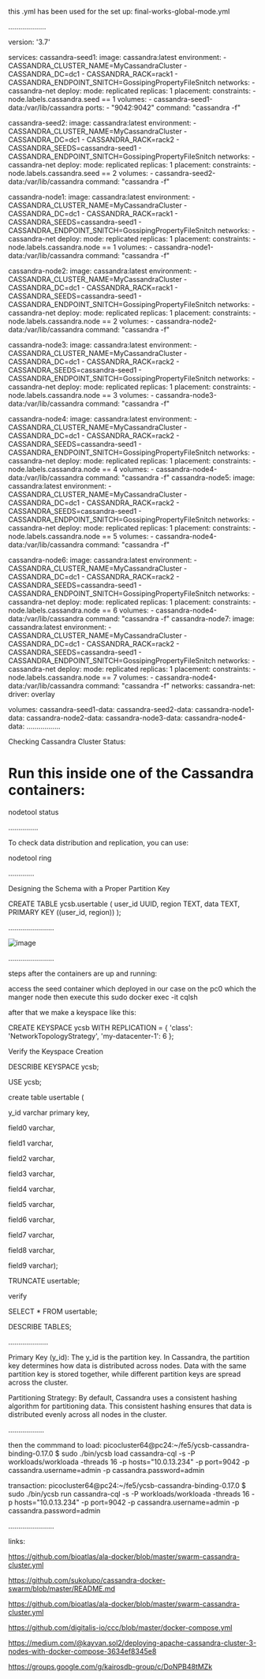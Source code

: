 this .yml has been used for the set up: final-works-global-mode.yml 

...................

version: '3.7'

services:
  cassandra-seed1:
    image: cassandra:latest
    environment:
      - CASSANDRA_CLUSTER_NAME=MyCassandraCluster
      - CASSANDRA_DC=dc1
      - CASSANDRA_RACK=rack1
      - CASSANDRA_ENDPOINT_SNITCH=GossipingPropertyFileSnitch
    networks:
      - cassandra-net
    deploy:
      mode: replicated
      replicas: 1
      placement:
        constraints:
          - node.labels.cassandra.seed == 1
    volumes:
      - cassandra-seed1-data:/var/lib/cassandra
    ports:
      - "9042:9042"
    command: "cassandra -f"

  cassandra-seed2:
    image: cassandra:latest
    environment:
      - CASSANDRA_CLUSTER_NAME=MyCassandraCluster
      - CASSANDRA_DC=dc1
      - CASSANDRA_RACK=rack2
      - CASSANDRA_SEEDS=cassandra-seed1
      - CASSANDRA_ENDPOINT_SNITCH=GossipingPropertyFileSnitch
    networks:
      - cassandra-net
    deploy:
      mode: replicated
      replicas: 1
      placement:
        constraints:
          - node.labels.cassandra.seed == 2
    volumes:
      - cassandra-seed2-data:/var/lib/cassandra
    command: "cassandra -f"

  cassandra-node1:
    image: cassandra:latest
    environment:
      - CASSANDRA_CLUSTER_NAME=MyCassandraCluster
      - CASSANDRA_DC=dc1
      - CASSANDRA_RACK=rack1
      - CASSANDRA_SEEDS=cassandra-seed1
      - CASSANDRA_ENDPOINT_SNITCH=GossipingPropertyFileSnitch
    networks:
      - cassandra-net
    deploy:
      mode: replicated
      replicas: 1
      placement:
        constraints:
          - node.labels.cassandra.node == 1
    volumes:
      - cassandra-node1-data:/var/lib/cassandra
    command: "cassandra -f"

  cassandra-node2:
    image: cassandra:latest
    environment:
      - CASSANDRA_CLUSTER_NAME=MyCassandraCluster
      - CASSANDRA_DC=dc1
      - CASSANDRA_RACK=rack1
      - CASSANDRA_SEEDS=cassandra-seed1
      - CASSANDRA_ENDPOINT_SNITCH=GossipingPropertyFileSnitch
    networks:
      - cassandra-net
    deploy:
      mode: replicated
      replicas: 1
      placement:
        constraints:
          - node.labels.cassandra.node == 2
    volumes:
      - cassandra-node2-data:/var/lib/cassandra
    command: "cassandra -f"

  cassandra-node3:
    image: cassandra:latest
    environment:
      - CASSANDRA_CLUSTER_NAME=MyCassandraCluster
      - CASSANDRA_DC=dc1
      - CASSANDRA_RACK=rack2
      - CASSANDRA_SEEDS=cassandra-seed1
      - CASSANDRA_ENDPOINT_SNITCH=GossipingPropertyFileSnitch
    networks:
      - cassandra-net
    deploy:
      mode: replicated
      replicas: 1
      placement:
        constraints:
          - node.labels.cassandra.node == 3
    volumes:
      - cassandra-node3-data:/var/lib/cassandra
    command: "cassandra -f"

  cassandra-node4:
    image: cassandra:latest
    environment:
      - CASSANDRA_CLUSTER_NAME=MyCassandraCluster
      - CASSANDRA_DC=dc1
      - CASSANDRA_RACK=rack2
      - CASSANDRA_SEEDS=cassandra-seed1
      - CASSANDRA_ENDPOINT_SNITCH=GossipingPropertyFileSnitch
    networks:
      - cassandra-net
    deploy:
      mode: replicated
      replicas: 1
      placement:
        constraints:
          - node.labels.cassandra.node == 4
    volumes:
      - cassandra-node4-data:/var/lib/cassandra
    command: "cassandra -f"
  cassandra-node5:
    image: cassandra:latest
    environment:
      - CASSANDRA_CLUSTER_NAME=MyCassandraCluster
      - CASSANDRA_DC=dc1
      - CASSANDRA_RACK=rack2
      - CASSANDRA_SEEDS=cassandra-seed1
      - CASSANDRA_ENDPOINT_SNITCH=GossipingPropertyFileSnitch
    networks:
      - cassandra-net
    deploy:
      mode: replicated
      replicas: 1
      placement:
        constraints:
          - node.labels.cassandra.node == 5
    volumes:
      - cassandra-node4-data:/var/lib/cassandra
    command: "cassandra -f"

  cassandra-node6:
    image: cassandra:latest
    environment:
      - CASSANDRA_CLUSTER_NAME=MyCassandraCluster
      - CASSANDRA_DC=dc1
      - CASSANDRA_RACK=rack2
      - CASSANDRA_SEEDS=cassandra-seed1
      - CASSANDRA_ENDPOINT_SNITCH=GossipingPropertyFileSnitch
    networks:
      - cassandra-net
    deploy:
      mode: replicated
      replicas: 1
      placement:
        constraints:
          - node.labels.cassandra.node == 6
    volumes:
      - cassandra-node4-data:/var/lib/cassandra
    command: "cassandra -f"
  cassandra-node7:
    image: cassandra:latest
    environment:
      - CASSANDRA_CLUSTER_NAME=MyCassandraCluster
      - CASSANDRA_DC=dc1
      - CASSANDRA_RACK=rack2
      - CASSANDRA_SEEDS=cassandra-seed1
      - CASSANDRA_ENDPOINT_SNITCH=GossipingPropertyFileSnitch
    networks:
      - cassandra-net
    deploy:
      mode: replicated
      replicas: 1
      placement:
        constraints:
          - node.labels.cassandra.node == 7
    volumes:
      - cassandra-node4-data:/var/lib/cassandra
    command: "cassandra -f"
networks:
  cassandra-net:
    driver: overlay

volumes:
  cassandra-seed1-data:
  cassandra-seed2-data:
  cassandra-node1-data:
  cassandra-node2-data:
  cassandra-node3-data:
  cassandra-node4-data:
  .................

Checking Cassandra Cluster Status:

# Run this inside one of the Cassandra containers:

nodetool status

...............

To check data distribution and replication, you can use:

nodetool ring

.............

Designing the Schema with a Proper Partition Key

CREATE TABLE ycsb.usertable (
  user_id UUID,
  region TEXT,
  data TEXT,
  PRIMARY KEY ((user_id, region))
);

.......................

![image](https://github.com/user-attachments/assets/90f9e09c-825d-47a4-8d82-add3b7a37026)

.......................

steps after the containers are up and running:

access the seed container which deployed in our case on the pc0 which the manger node
then execute this sudo docker exec -it <cassandra-container-id> cqlsh

 after that we make a keyspace like this:

 CREATE KEYSPACE ycsb WITH REPLICATION = {
  'class': 'NetworkTopologyStrategy',
  'my-datacenter-1': 6
};

Verify the Keyspace Creation

DESCRIBE KEYSPACE ycsb;

USE ycsb;

create table usertable (

y_id varchar primary key,

field0 varchar,

field1 varchar,

field2 varchar,

field3 varchar,

field4 varchar,

field5 varchar,

field6 varchar,

field7 varchar,

field8 varchar,

field9 varchar);

TRUNCATE usertable;

verify

SELECT * FROM usertable;

DESCRIBE TABLES;


....................

Primary Key (y_id): The y_id is the partition key. In Cassandra, the partition key determines how data is distributed across nodes. Data with the same partition key is stored together, while different partition keys are spread across the cluster.

Partitioning Strategy: By default, Cassandra uses a consistent hashing algorithm for partitioning data. This consistent hashing ensures that data is distributed evenly across all nodes in the cluster.

..................

then the commmand to load: picocluster64@pc24:~/fe5/ycsb-cassandra-binding-0.17.0 $ sudo ./bin/ycsb load cassandra-cql -s -P workloads/workloada -threads 16 -p hosts="10.0.13.234" -p port=9042 -p cassandra.username=admin -p cassandra.password=admin

transaction: picocluster64@pc24:~/fe5/ycsb-cassandra-binding-0.17.0 $ sudo ./bin/ycsb run cassandra-cql -s -P workloads/workloada -threads 16 -p hosts="10.0.13.234" -p port=9042 -p cassandra.username=admin -p cassandra.password=admin



.......................

links:

https://github.com/bioatlas/ala-docker/blob/master/swarm-cassandra-cluster.yml

https://github.com/sukolupo/cassandra-docker-swarm/blob/master/README.md

https://github.com/bioatlas/ala-docker/blob/master/swarm-cassandra-cluster.yml

https://github.com/digitalis-io/ccc/blob/master/docker-compose.yml

https://medium.com/@kayvan.sol2/deploying-apache-cassandra-cluster-3-nodes-with-docker-compose-3634ef8345e8

https://groups.google.com/g/kairosdb-group/c/DoNPB48tMZk

  
